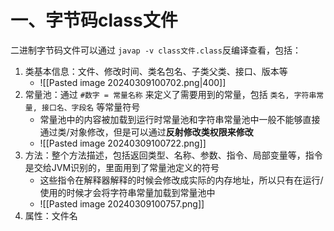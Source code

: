 # 一、字节码class文件

二进制字节码文件可以通过 `javap -v class文件.class`反编译查看，包括：

1. 类基本信息：文件、修改时间、类名包名、子类父类、接口、版本等
	* ![[Pasted image 20240309100702.png|400]]
2. 常量池：通过 `#数字 = 常量名称` 来定义了需要用到的常量，包括 `类名, 字符串常量, 接口名、字段名` 等常量符号
	* 常量池中的内容被加载到运行时常量池和字符串常量池中一般不能够直接通过类/对象修改，但是可以通过**反射修改类权限来修改**
	* ![[Pasted image 20240309100722.png]]
3. 方法：整个方法描述，包括返回类型、名称、参数、指令、局部变量等，指令是交给JVM识别的，里面用到了常量池定义的符号
	* 这些指令在解释器解释的时候会修改成实际的内存地址，所以只有在运行/使用的时候才会将字符串常量加载到常量池中
	* ![[Pasted image 20240309100757.png]]
4. 属性：文件名